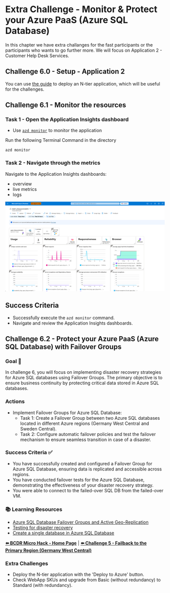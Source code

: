 # Extra Challenge - Monitor & Protect your Azure PaaS (Azure SQL Database)

In this chapter we have extra challanges for the fast participants or the participants who wants to go further more. We will focus on Application 2 - Customer Help Desk Services. 

## Challenge 6.0 - Setup - Application 2

You can use [the guide](../Infra/App2/setup.md) to deploy an N-tier application, which will be useful for the challenges.

## Challenge 6.1 - Monitor the resources

### Task 1 - Open the Application Insights dashboard

- Use [`azd monitor`](https://learn.microsoft.com/azure/developer/azure-developer-cli/monitor-your-app) to monitor the application 

Run the following Terminal Command in the directory

    azd monitor

### Task 2 - Navigate through the metrics

Navigate to the Application Insights dashboards:
- overview
- live metrics
- logs

![image](../walkthrough/challenge-6/img/01_App_Insights_dashboards.png)

## Success Criteria

- Successfully execute the ``azd monitor`` command.
- Navigate and review the Application Insights dashboards.

## Challenge 6.2 - Protect your Azure PaaS (Azure SQL Database) with Failover Groups

### Goal 🎯

In challenge 6, you will focus on implementing disaster recovery strategies for Azure SQL databases using Failover Groups. The primary objective is to ensure business continuity by protecting critical data stored in Azure SQL databases.

### Actions
* Implement Failover Groups for Azure SQL Database:
  * Task 1: Create a Failover Group between two Azure SQL databases located in different Azure regions (Germany West Central and Sweden Central).
  * Task 2: Configure automatic failover policies and test the failover mechanism to ensure seamless transition in case of a disaster.

### Success Criteria ✅
* You have successfully created and configured a Failover Group for Azure SQL Database, ensuring data is replicated and accessible across regions.
* You have conducted failover tests for the Azure SQL Database, demonstrating the effectiveness of your disaster recovery strategy.
* You were able to connect to the failed-over SQL DB from the failed-over VM.

### 📚 Learning Resources
* [Azure SQL Database Failover Groups and Active Geo-Replication](https://learn.microsoft.com/en-us/azure/azure-sql/database/auto-failover-group-overview)
* [Testing for disaster recovery](https://learn.microsoft.com/en-us/azure/site-recovery/site-recovery-test-failover-to-azure)
* [Create a single database in Azure SQL Database](https://learn.microsoft.com/en-us/azure/azure-sql/database/single-database-create-quickstart?view=azuresql&tabs=azure-portal)

**[⬅️ BCDR Micro Hack - Home Page](../Readme.md)** |
**[⬅️ Challenge 5 - Failback to the Primary Region (Germany West Central)](./05_challenge.md)**

### Extra Challenges
* Deploy the N-tier application with the 'Deploy to Azure' button.
* Check WebApp SKUs and upgrade from Basic (without redundancy) to Standard (with redundancy).
